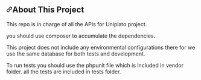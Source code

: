<!DOCTYPE html>
<html lang="en">
 

  <body class="logged-out env-production page-responsive page-blob">
    
  <div id="readme" class="Box-body readme blob js-code-block-container p-5 p-xl-6 gist-border-0">

<h2><a class="anchor" aria-hidden="true" href="#about-this project"><svg class="octicon octicon-link" viewBox="0 0 16 16" version="1.1" width="16" height="16" aria-hidden="true"><path fill-rule="evenodd" d="M7.775 3.275a.75.75 0 001.06 1.06l1.25-1.25a2 2 0 112.83 2.83l-2.5 2.5a2 2 0 01-2.83 0 .75.75 0 00-1.06 1.06 3.5 3.5 0 004.95 0l2.5-2.5a3.5 3.5 0 00-4.95-4.95l-1.25 1.25zm-4.69 9.64a2 2 0 010-2.83l2.5-2.5a2 2 0 012.83 0 .75.75 0 001.06-1.06 3.5 3.5 0 00-4.95 0l-2.5 2.5a3.5 3.5 0 004.95 4.95l1.25-1.25a.75.75 0 00-1.06-1.06l-1.25 1.25a2 2 0 01-2.83 0z"></path></svg></a>About This Project</h2>
<p>This repo is in charge of all the APIs for Uniplato project. </p>
<p>you should use composer to accumulate the dependencies.</p>
<p>This project does not include any environmental configurations there for we use the same database for both tests and development.</p>
<p>To run tests you should use the phpunit file which is included in vendor folder. all the tests are included in tests folder.</p>
</div>
  </body>
</html>

